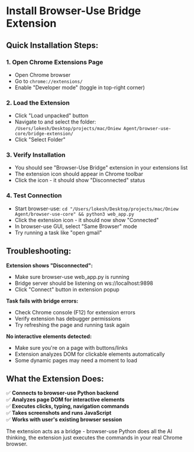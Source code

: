 # Install Browser-Use Bridge Extension

## Quick Installation Steps:

### 1. Open Chrome Extensions Page
- Open Chrome browser
- Go to `chrome://extensions/`
- Enable "Developer mode" (toggle in top-right corner)

### 2. Load the Extension
- Click "Load unpacked" button
- Navigate to and select the folder: `/Users/lokesh/Desktop/projects/mac/Oniew Agent/browser-use-core/bridge-extension/`
- Click "Select Folder"

### 3. Verify Installation  
- You should see "Browser-Use Bridge" extension in your extensions list
- The extension icon should appear in Chrome toolbar
- Click the icon - it should show "Disconnected" status

### 4. Test Connection
- Start browser-use: `cd "/Users/lokesh/Desktop/projects/mac/Oniew Agent/browser-use-core" && python3 web_app.py`
- Click the extension icon - it should now show "Connected" 
- In browser-use GUI, select "Same Browser" mode
- Try running a task like "open gmail"

## Troubleshooting:

**Extension shows "Disconnected":**
- Make sure browser-use web_app.py is running
- Bridge server should be listening on ws://localhost:9898
- Click "Connect" button in extension popup

**Task fails with bridge errors:**
- Check Chrome console (F12) for extension errors
- Verify extension has debugger permissions
- Try refreshing the page and running task again

**No interactive elements detected:**
- Make sure you're on a page with buttons/links
- Extension analyzes DOM for clickable elements automatically
- Some dynamic pages may need a moment to load

## What the Extension Does:

✅ **Connects to browser-use Python backend**  
✅ **Analyzes page DOM for interactive elements**  
✅ **Executes clicks, typing, navigation commands**  
✅ **Takes screenshots and runs JavaScript**  
✅ **Works with user's existing browser session**  

The extension acts as a bridge - browser-use Python does all the AI thinking, the extension just executes the commands in your real Chrome browser.